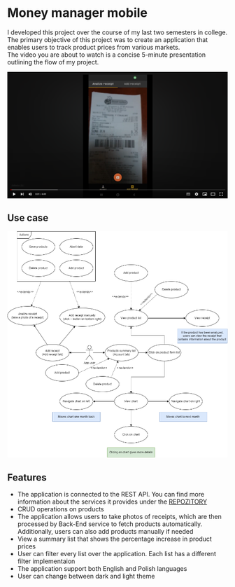 # Money manager mobile

I developed this project over the course of my last two semesters in college.  
The primary objective of this project was to create an application that enables users to track product prices from various markets.  
The video you are about to watch is a concise 5-minute presentation outlining the flow of my project.  

<a href="https://youtu.be/EIKXcZlGtDg" target="_blank">
    <img src="README_FILES/v1.0.0/yt_image.png" width="800px"/>
</a>

## Use case


<img src="README_FILES/v1.0.0/usecase.png" width="800px"/>


## Features

* The application is connected to the REST API. You can find more information about the services it provides under the [REPOZITORY](https://github.com/Hajdukson/enginering-project-web)
* CRUD operations on products
* The application allows users to take photos of receipts, which are then processed by Back-End service to fetch products automatically. Additionally, users can also add products manually if needed
* View a summary list that shows the percentage increase in product prices
* User can filter every list over the application. Each list has a different filter implementaion
* The application support both English and Polish languages
* User can change between dark and light theme

